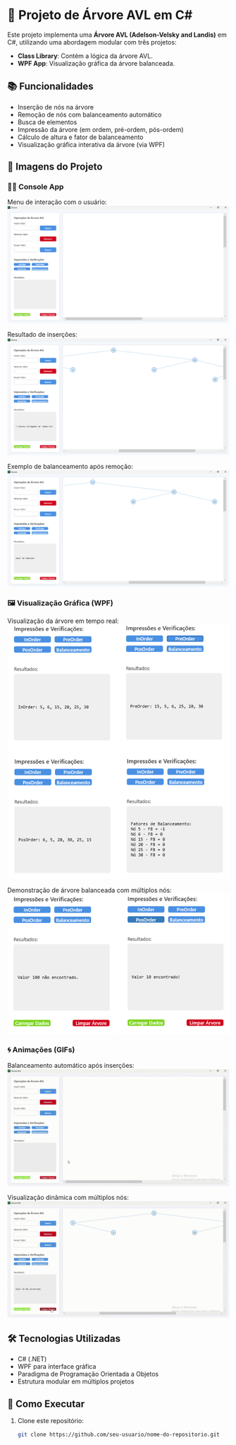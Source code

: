 # 🌳 Projeto de Árvore AVL em C#

Este projeto implementa uma **Árvore AVL (Adelson-Velsky and Landis)** em C#, utilizando uma abordagem modular com três projetos:
- **Class Library**: Contém a lógica da árvore AVL.
- **WPF App**: Visualização gráfica da árvore balanceada.

## 📚 Funcionalidades

- Inserção de nós na árvore
- Remoção de nós com balanceamento automático
- Busca de elementos
- Impressão da árvore (em ordem, pré-ordem, pós-ordem)
- Cálculo de altura e fator de balanceamento
- Visualização gráfica interativa da árvore (via WPF)

## 📸 Imagens do Projeto

### 👨‍💻 Console App

Menu de interação com o usuário:
![Arvore 1](Images/Arvore-1.png)

Resultado de inserções:
![Arvore 2](Images/Arvore-2.png)

Exemplo de balanceamento após remoção:
![Arvore 3](Images/Arvore-3.png)

### 🖼️ Visualização Gráfica (WPF)

Visualização da árvore em tempo real:
![Arvore 4](Images/Arvore-4.png)

Demonstração de árvore balanceada com múltiplos nós:
![Arvore 5](Images/Arvore-5.png)

### 🌀 Animações (GIFs)

Balanceamento automático após inserções:
![Arvore 6](Images/Arvore-6.gif)

Visualização dinâmica com múltiplos nós:
![Arvore 7](Images/Arvore-7.gif)

## 🛠️ Tecnologias Utilizadas

- C# (.NET)
- WPF para interface gráfica
- Paradigma de Programação Orientada a Objetos
- Estrutura modular em múltiplos projetos

## 🚀 Como Executar

1. Clone este repositório:
   ```bash
   git clone https://github.com/seu-usuario/nome-do-repositorio.git
